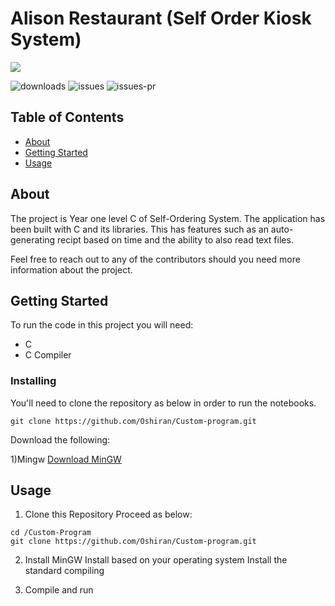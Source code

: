 # Alison Restaurant (Self Order Kiosk System)

<a href="https://github.com/Oshiran/Custom-program/graphs/contributors">
  <img src="https://contrib.rocks/image?repo=Oshiran/Custom-Program" />
</a>

![downloads](https://img.shields.io/github/downloads/Oshiran/Custom-program/total?style=flat)
![issues](https://img.shields.io/github/issues/Oshiran/Custom-program?style=flat)
![issues-pr](https://img.shields.io/github/issues-pr/Oshiran/Custom-program?style=flat)

## Table of Contents

- [About](#about)
- [Getting Started](#getting_started)
- [Usage](#usage)

## About <a name = "about"></a>

The project is Year one level C of Self-Ordering System. The application has been built with C and its libraries. This has features such as an auto-generating recipt based on time and the ability to also read text files.

Feel free to reach out to any of the contributors should you need more information about the project.

## Getting Started <a name = "getting_started"></a>

To run the code in this project you will need:

- C
- C Compiler

### Installing

You'll need to clone the repository as below in order to run the notebooks.

```
git clone https://github.com/Oshiran/Custom-program.git
```
Download the following:

1)Mingw
 [Download MinGW](https://www.mingw-w64.org/downloads/)

## Usage <a name = "usage"></a>
1) Clone this Repository
Proceed as below:

```
cd /Custom-Program
git clone https://github.com/Oshiran/Custom-program.git
```
2) Install MinGW
    Install based on your operating system
    Install the standard compiling
  
4) Compile and run

